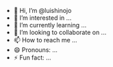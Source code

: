 - 👋 Hi, I’m @luishinojo
- 👀 I’m interested in ...
- 🌱 I’m currently learning ...
- 💞️ I’m looking to collaborate on ...
- 📫 How to reach me ...
- 😄 Pronouns: ...
- ⚡ Fun fact: ...

<!---
luishinojo/luishinojo is a ✨ special ✨ repository because its `README.md` (this file) appears on your GitHub profile.
You can click the Preview link to take a look at your changes.
--->
